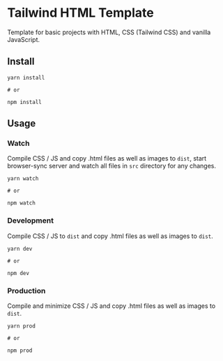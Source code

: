 # Tailwind HTML Template

Template for basic projects with HTML, CSS (Tailwind CSS) and vanilla JavaScript.

## Install
```shell
yarn install

# or

npm install
```

## Usage

### Watch

Compile CSS / JS and copy .html files as well as images to `dist`, start browser-sync server and watch all files in `src` directory for any changes.

```shell
yarn watch

# or

npm watch
```

### Development

Compile CSS / JS to `dist` and copy .html files as well as images to `dist`.

```shell
yarn dev

# or

npm dev
```

### Production

Compile and minimize CSS / JS and copy .html files as well as images to `dist`.

```shell
yarn prod

# or

npm prod
```

